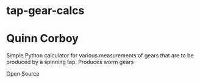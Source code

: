 # tap-gear-calcs
# Quinn Corboy

Simple Python calculator for various measurements of gears that are to be produced by a spinning tap. Produces worm gears

Open Source
